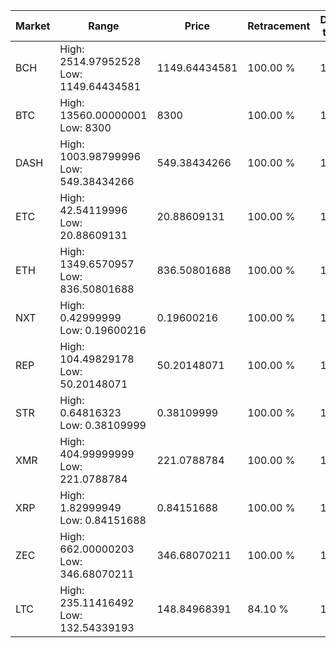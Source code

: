 | Market | Range | Price| Retracement | Doubles to 50% |
| --- | --- | --- | --- | --- |
| BCH | High: 2514.97952528<br />Low: 1149.64434581 | 1149.64434581 | 100.00 % | 1.59 |
| BTC | High: 13560.00000001<br />Low: 8300 | 8300 | 100.00 % | 1.32 |
| DASH | High: 1003.98799996<br />Low: 549.38434266 | 549.38434266 | 100.00 % | 1.41 |
| ETC | High: 42.54119996<br />Low: 20.88609131 | 20.88609131 | 100.00 % | 1.52 |
| ETH | High: 1349.6570957<br />Low: 836.50801688 | 836.50801688 | 100.00 % | 1.31 |
| NXT | High: 0.42999999<br />Low: 0.19600216 | 0.19600216 | 100.00 % | 1.60 |
| REP | High: 104.49829178<br />Low: 50.20148071 | 50.20148071 | 100.00 % | 1.54 |
| STR | High: 0.64816323<br />Low: 0.38109999 | 0.38109999 | 100.00 % | 1.35 |
| XMR | High: 404.99999999<br />Low: 221.0788784 | 221.0788784 | 100.00 % | 1.42 |
| XRP | High: 1.82999949<br />Low: 0.84151688 | 0.84151688 | 100.00 % | 1.59 |
| ZEC | High: 662.00000203<br />Low: 346.68070211 | 346.68070211 | 100.00 % | 1.45 |
| LTC | High: 235.11416492<br />Low: 132.54339193 | 148.84968391 | 84.10 % | 1.23 |
